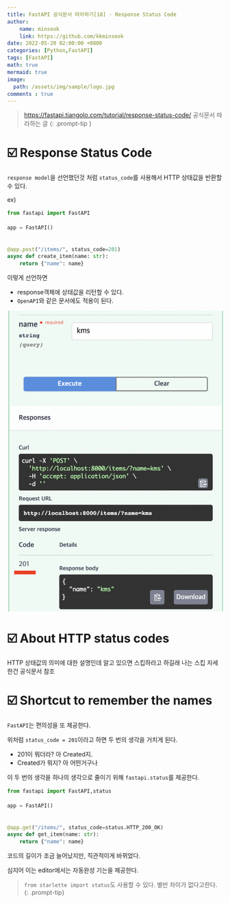 ```yaml
---
title: FastAPI 공식문서 따라하기[18] - Response Status Code
author: 
    name: minseok
    link: https://github.com/kkminseok
date: 2022-05-20 02:00:00 +0800
categories: [Python,FastAPI]
tags: [FastAPI]
math: true
mermaid: true
image: 
  path: /assets/img/sample/logo.jpg
comments : true
---
```



> <https://fastapi.tiangolo.com/tutorial/response-status-code/> 공식문서 따라하는 글
{: .prompt-tip }


# ☑️ Response Status Code

`response model`을 선언했던것 처럼 `status_code`를 사용해서 HTTP 상태값을 반환할 수 있다.

ex)

```python
from fastapi import FastAPI

app = FastAPI()


@app.post("/items/", status_code=201)
async def create_item(name: str):
    return {"name": name}

```

이렇게 선언하면 

- response객체에 상태값을 리턴할 수 있다.
- `OpenAPI`와 같은 문서에도 적용이 된다.

![](/assets/img/fastapi_post/18_status.png)

# ☑️ About HTTP status codes

HTTP 상태값의 의미에 대한 설명인데 알고 있으면 스킵하라고 하길래 나는 스킵 자세한건 공식문서 참조

# ☑️ Shortcut to remember the names

`FastAPI`는 편의성을 또 제공한다.

위처럼 `status_code = 201`이라고 하면 두 번의 생각을 거치게 된다.

- 201이 뭐더라? 아 Created지.
- Created가 뭐지? 아 어떤거구나

이 두 번의 생각을 하나의 생각으로 줄이기 위해 `fastapi.status`를 제공한다.

```python
from fastapi import FastAPI,status

app = FastAPI()


@app.get("/items/", status_code=status.HTTP_200_OK)
async def get_item(name: str):
    return {"name": name}


```

코드의 길이가 조금 늘어났지만, 직관적이게 바뀌었다.

심지어 이는 editor에서는 자동완성 기는을 제공한다.

> `from starlette import status`도 사용할 수 있다. 별반 차이가 없다고한다.
{: .prompt-tip}

